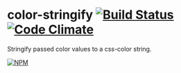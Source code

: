 # color-stringify [![Build Status](https://travis-ci.org/dfcreative/color-stringify.svg?branch=master)](https://travis-ci.org/dfcreative/color-stringify) [![Code Climate](https://codeclimate.com/github/dfcreative/color-stringify/badges/gpa.svg)](https://codeclimate.com/github/dfcreative/color-stringify)

Stringify passed color values to a css-color string.

[![NPM](https://nodei.co/npm/color-stringify.png?downloads=true&downloadRank=true&stars=true)](https://nodei.co/npm/color-stringify/)